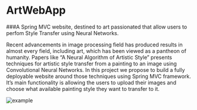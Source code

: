 # ArtWebApp
###A Spring MVC website, destined to art passionated that allow users to perfom Style Transfer using Neural Networks.

Recent advancements in image processing field has produced results in almost
every field, including art, which has been viewed as a pantheon of humanity. Papers
like “A Neural Algorithm of Artistic Style” presents techniques for artistic style
transfer from a painting to an image using Convolutional Neural Networks. In this
project we propose to build a fully deployable website around those techniques using
Spring MVC framework. It’s main functionality is allowing the users to upload their
images and choose what available painting style they want to transfer to it.

![example](https://user-images.githubusercontent.com/36925146/132081265-cf570a7a-d083-49b2-9e0c-f1d77d0eb37c.png)
